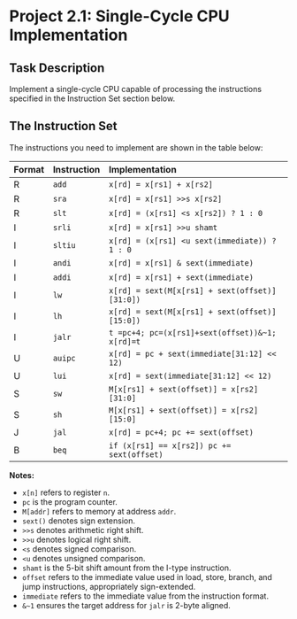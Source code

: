 # Project 2.1: Single-Cycle CPU Implementation

## Task Description

Implement a single-cycle CPU capable of processing the instructions specified in the Instruction Set section below.

## The Instruction Set

The instructions you need to implement are shown in the table below:

| Format | Instruction | Implementation                                     |
| :----- | :---------- | :------------------------------------------------- |
| R      | `add`       | `x[rd] = x[rs1] + x[rs2]`                          |
| R      | `sra`       | `x[rd] = x[rs1] >>s x[rs2]`                        |
| R      | `slt`       | `x[rd] = (x[rs1] <s x[rs2]) ? 1 : 0`               |
| I      | `srli`      | `x[rd] = x[rs1] >>u shamt`                         |
| I      | `sltiu`     | `x[rd] = (x[rs1] <u sext(immediate)) ? 1 : 0`      |
| I      | `andi`      | `x[rd] = x[rs1] & sext(immediate)`                 |
| I      | `addi`      | `x[rd] = x[rs1] + sext(immediate)`                 |
| I      | `lw`        | `x[rd] = sext(M[x[rs1] + sext(offset)][31:0])`     |
| I      | `lh`        | `x[rd] = sext(M[x[rs1] + sext(offset)][15:0])`     |
| I      | `jalr`      | `t =pc+4; pc=(x[rs1]+sext(offset))&~1; x[rd]=t`    |
| U      | `auipc`     | `x[rd] = pc + sext(immediate[31:12] << 12)`        |
| U      | `lui`       | `x[rd] = sext(immediate[31:12] << 12)`             |
| S      | `sw`        | `M[x[rs1] + sext(offset)] = x[rs2][31:0]`          |
| S      | `sh`        | `M[x[rs1] + sext(offset)] = x[rs2][15:0]`          |
| J      | `jal`       | `x[rd] = pc+4; pc += sext(offset)`                 |
| B      | `beq`       | `if (x[rs1] == x[rs2]) pc += sext(offset)`         |

**Notes:**

*   `x[n]` refers to register `n`.
*   `pc` is the program counter.
*   `M[addr]` refers to memory at address `addr`.
*   `sext()` denotes sign extension.
*   `>>s` denotes arithmetic right shift.
*   `>>u` denotes logical right shift.
*   `<s` denotes signed comparison.
*   `<u` denotes unsigned comparison.
*   `shamt` is the 5-bit shift amount from the I-type instruction.
*   `offset` refers to the immediate value used in load, store, branch, and jump instructions, appropriately sign-extended.
*   `immediate` refers to the immediate value from the instruction format.
*   `&~1` ensures the target address for `jalr` is 2-byte aligned.
